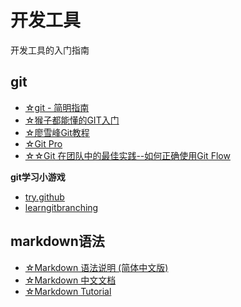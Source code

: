 # 开发工具 #

开发工具的入门指南

## git ##

- [☆git - 简明指南](http://rogerdudler.github.io/git-guide/index.zh.html)
- [☆猴子都能懂的GIT入门](http://backlogtool.com/git-guide/cn/)
- [☆廖雪峰Git教程](https://www.liaoxuefeng.com/wiki/0013739516305929606dd18361248578c67b8067c8c017b000)
- [☆Git Pro](https://git-scm.com/book/zh/v2)
- [☆☆Git 在团队中的最佳实践--如何正确使用Git Flow](http://www.cnblogs.com/cnblogsfans/p/5075073.html)

**git学习小游戏**

- [try.github](https://try.github.io)
- [learngitbranching](http://learngitbranching.js.org/)

## markdown语法 ##

- [☆Markdown 语法说明 (简体中文版)](http://wowubuntu.com/markdown/)
- [☆Markdown 中文文档](https://markdown-zh.readthedocs.io/en/latest/)
- [☆Markdown Tutorial](http://www.markdowntutorial.com/)
